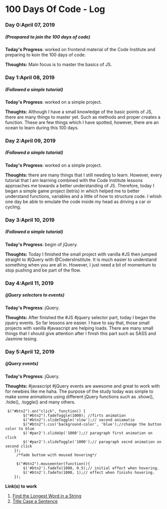 # 100 Days Of Code - Log

### Day 0:April 07, 2019 
##### (Preapared to join the 100 days of code)

**Today's Progress**: worked on frontend material of the Code Institute and preparing to koin the 100 days of code.

**Thoughts:** Main focus is to master the basics of JS.

### Day 1:April 08, 2019 
##### (Followed a simple tutorial)

**Today's Progress**: worked on a simple project.

**Thoughts:** Although I have a small knowledge of the basic points of JS, there are many things to master yet. Such as methods and proper creates a function. These are few things which I have spotted, however, there are an ocean to learn during this 100 days.

### Day 2:April 09, 2019 
##### (Followed a simple tutorial)

**Today's Progress**: worked on a simple project.

**Thoughts:** there are many things that I still needing to learn. However, every tutorial that I am learning combined with the Code Institute lessons approaches me towards a better understanding of JS. Therefore, today I began a simple game project (tetris) in which helped me to better understand functions, variables and a little of how to structure code. I whish one day be able to emulate the code inside my head as driving a car or cycling. 

### Day 3:April 10, 2019 
##### (Followed a simple tutorial)

**Today's Progress**: begin of jQuery.

**Thoughts:** Today I finished the small project with vanilla #JS  then jumped straight to #jQuery with @CodersInstitute. It is much easier to understand something when you are all in. However, I just need a bit of momentum to stop pushing and be part of the flow.

### Day 4:April 11, 2019 
##### (jQuery selectors to events)

**Today's Progress**: jQuery.

**Thoughts:** After finished the #JS #jquery selector part, today I began the jquery events. So far lessons are easier. I have to say that, those small projects with vanilla #javascript are helping loads. There are many small things that I should give attention after I finish this part such as SASS and Jasmine tesing.

### Day 5:April 12, 2019 
##### (jQuery events)

**Today's Progress**: jQuery.

**Thoughts:** #javascript #jQuery events are awesome and great to work with for newbies like me haha. The purpose of the study today was simple to make some animations using different jQuery functions such as .show(), .hide(), .toggle() and many others.

```
 $("#btn2").on("click", function() {
        $("#btn2").fadeToggle(1000); //firts animation
        $("#btn2").slideToggle('slow');// second aniamatio
        $("#btn2").css('background-color', 'blue');//change the button color to blue
        $('#par2').slideUp('1000');// paragraph first animation on click
        $('#par2').slideToggle('1000');// paragraph secnd animation on second click
    });
     /*fade buttom with moused hovering*/
     
     $("#btn2").mouseenter(function(){
        $('#btn2').fadeTo(1000, 0.5);// initial effect when hovering.
        $('#btn2').fadeTo(1000, 1);// effect when finishs hovering.
    });
```



**Link(s) to work**
1. [Find the Longest Word in a String](https://www.freecodecamp.com/challenges/find-the-longest-word-in-a-string)
2. [Title Case a Sentence](https://www.freecodecamp.com/challenges/title-case-a-sentence)
